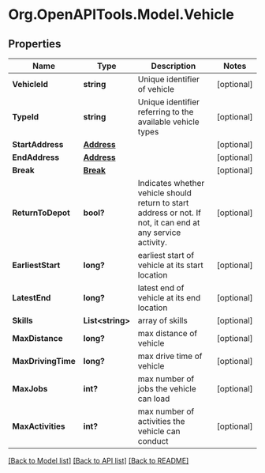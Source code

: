 # Org.OpenAPITools.Model.Vehicle
## Properties

Name | Type | Description | Notes
------------ | ------------- | ------------- | -------------
**VehicleId** | **string** | Unique identifier of vehicle | [optional] 
**TypeId** | **string** | Unique identifier referring to the available vehicle types | [optional] 
**StartAddress** | [**Address**](Address.md) |  | [optional] 
**EndAddress** | [**Address**](Address.md) |  | [optional] 
**Break** | [**Break**](Break.md) |  | [optional] 
**ReturnToDepot** | **bool?** | Indicates whether vehicle should return to start address or not. If not, it can end at any service activity. | [optional] 
**EarliestStart** | **long?** | earliest start of vehicle at its start location | [optional] 
**LatestEnd** | **long?** | latest end of vehicle at its end location | [optional] 
**Skills** | **List&lt;string&gt;** | array of skills | [optional] 
**MaxDistance** | **long?** | max distance of vehicle | [optional] 
**MaxDrivingTime** | **long?** | max drive time of vehicle | [optional] 
**MaxJobs** | **int?** | max number of jobs the vehicle can load | [optional] 
**MaxActivities** | **int?** | max number of activities the vehicle can conduct | [optional] 

[[Back to Model list]](../README.md#documentation-for-models) [[Back to API list]](../README.md#documentation-for-api-endpoints) [[Back to README]](../README.md)

